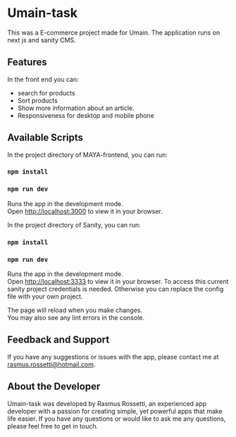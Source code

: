# Umain-task

This was a E-commerce project made for Umain.
The application runs on next js and sanity CMS.

## Features

In the front end you can:
- search for products
- Sort products
- Show more information about an article.
- Responsiveness for desktop and mobile phone

## Available Scripts

In the project directory of MAYA-frontend, you can run:
### `npm install`
### `npm run dev`

Runs the app in the development mode.\
Open [http://localhost:3000](http://localhost:3000) to view it in your browser.

In the project directory of Sanity, you can run:
### `npm install`
### `npm run dev`

Runs the app in the development mode.\
Open [ http://localhost:3333]( http://localhost:3333) to view it in your browser.
To access this current sanity project credentials is needed.
Otherwise you can replace the config file with your own project.


The page will reload when you make changes.\
You may also see any lint errors in the console.

## Feedback and Support
If you have any suggestions or issues with the app, please contact me at rasmus.rossetti@hotmail.com.

## About the Developer
Umain-task  was developed by Rasmus Rossetti, an experienced app developer with a passion for creating simple, yet powerful apps that make life easier. If you have any questions or would like to ask me any questions, please feel free to get in touch.




